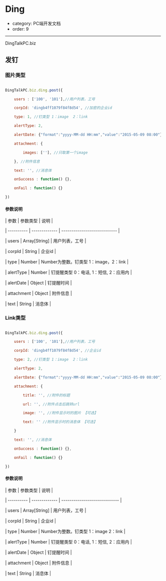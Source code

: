 # Ding
- category: PC端开发文档
- order: 9---
DingTalkPC.biz

## 发钉

### 图片类型



``` javascript
DingTalkPC.biz.ding.post({
    users : ['100', '101'],//用户列表，工号
    corpId: 'dingb4ff1079f84f8d54', //加密的企业id
    type: 1, //钉类型 1：image  2：link
    alertType: 2,
    alertDate: {"format":"yyyy-MM-dd HH:mm","value":"2015-05-09 08:00"},
    attachment: {
        images: [''], //只取第一个image
    }, //附件信息
    text: '', //消息体
    onSuccess : function() {},
    onFail : function() {}
})
```

#### 参数说明

| 参数         | 参数类型          | 说明                           |
| ---------- | ------------- | ---------------------------- |
| users      | Array[String] | 用户列表，工号                      |
| corpId     | String        | 企业id                         |
| type       | Number        | Number为整数。钉类型 1：image，2：link |
| alertType  | Number        | 钉提醒类型 0：电话, 1：短信, 2：应用内      |
| alertDate  | Object        | 钉提醒时间                        |
| attachment | Object        | 附件信息                         |
| text       | String        | 消息体                          |

### Link类型



``` javascript
DingTalkPC.biz.ding.post({
    users : ['100', '101'],//用户列表，工号
    corpId: 'dingb4ff1079f84f8d54', //企业id
    type: 2, //钉类型 1：image  2：link
    alertType: 2,
    alertDate: {"format":"yyyy-MM-dd HH:mm","value":"2015-05-09 08:00"},
    attachment: {
        title: '', //附件的标题
        url: '', //附件点击后跳转url
        image: '', //附件显示时的图片 【可选】
        text: '' //附件显示时的消息体 【可选】
    }
    text: '', //消息体
    onSuccess : function() {},
    onFail : function() {}
})
```

#### 参数说明

| 参数         | 参数类型          | 说明                            |
| ---------- | ------------- | ----------------------------- |
| users      | Array[String] | 用户列表，工号                       |
| corpId     | String        | 企业id                          |
| type       | Number        | Number为整数。钉类型 1：image  2：link |
| alertType  | Number        | 钉提醒类型 0：电话, 1：短信, 2：应用内       |
| alertDate  | Object        | 钉提醒时间                         |
| attachment | Object        | 附件信息                          |
| text       | String        | 消息体                           |

